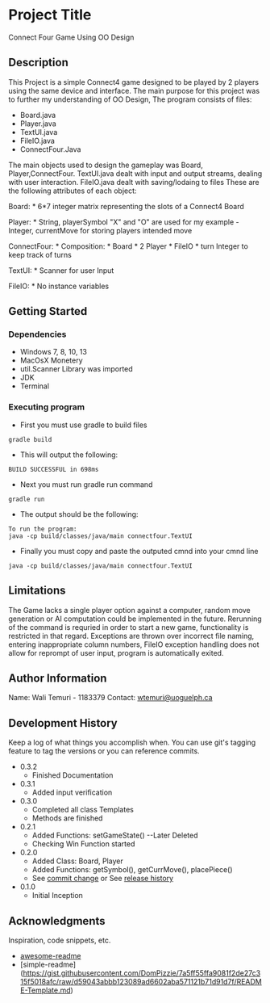 # Project Title

Connect Four Game Using OO Design

## Description

This Project is a simple Connect4 game designed to be played by 2 players using the same device and interface. The main purpose for this project was to further my understanding of OO Design, 
The program consists of files: 

* Board.java 
* Player.java
* TextUI.java
* FileIO.java
* ConnectFour.Java

The main objects used to design the gameplay was Board, Player,ConnectFour. TextUI.java dealt with input and output streams, dealing with user interaction. FileIO.java dealt with saving/lodaing to files
These are the following attributes of each object:

Board:
    * 6*7 integer matrix representing the slots of a Connect4 Board

Player:
    * String, playerSymbol "X" and "O" are used for my example
    -Integer, currentMove for storing players intended move

ConnectFour:
    * Composition:
    * Board
    * 2 Player
    * FileIO
    * turn Integer to keep track of turns

TextUI:
    * Scanner for user Input

FileIO:
    * No instance variables

## Getting Started

### Dependencies

* Windows 7, 8, 10, 13
* MacOsX Monetery
* util.Scanner Library was imported
* JDK
* Terminal

### Executing program

* First you must use gradle to build files
```
gradle build
```
* This will output the following:
```
BUILD SUCCESSFUL in 698ms
```
* Next you must run gradle run command
```
gradle run
```
* The output should be the following:
```
To run the program:
java -cp build/classes/java/main connectfour.TextUI
```
* Finally you must copy and paste the outputed cmnd into your cmnd line
```
java -cp build/classes/java/main connectfour.TextUI
```


## Limitations

The Game lacks a single player option against a computer, random move generation or AI computation could be implemented in the future.
Rerunning of the command is requried in order to start a new game, functionality is restricted in that regard. Exceptions are thrown over incorrect file naming, entering inappropriate column numbers,
FileIO exception handling does not allow for reprompt of user input, program is automatically exited.

## Author Information

Name: Wali Temuri - 1183379
Contact: wtemuri@uoguelph.ca

## Development History

Keep a log of what things you accomplish when.  You can use git's tagging feature to tag the versions or you can reference commits.

* 0.3.2
    * Finished Documentation
* 0.3.1
    * Added input verification
* 0.3.0
    * Completed all class Templates
    * Methods are finished
* 0.2.1
    * Added Functions: setGameState() --Later Deleted
    * Checking Win Function started
* 0.2.0
    * Added Class: Board, Player
    * Added Functions: getSymbol(), getCurrMove(), placePiece()
    * See [commit change]() or See [release history]()
* 0.1.0
    * Initial Inception 

## Acknowledgments

Inspiration, code snippets, etc.
* [awesome-readme](https://github.com/matiassingers/awesome-readme)
* [simple-readme] (https://gist.githubusercontent.com/DomPizzie/7a5ff55ffa9081f2de27c315f5018afc/raw/d59043abbb123089ad6602aba571121b71d91d7f/README-Template.md)



